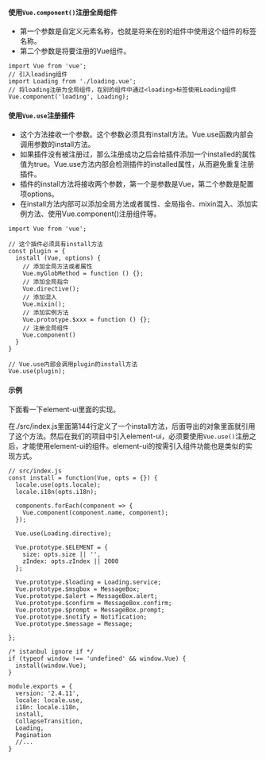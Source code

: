 #### 使用`Vue.component()`注册全局组件

- 第一个参数是自定义元素名称，也就是将来在别的组件中使用这个组件的标签名称。
- 第二个参数是将要注册的Vue组件。

```
import Vue from 'vue';
// 引入loading组件 
import Loading from './loading.vue';
// 将loading注册为全局组件，在别的组件中通过<loading>标签使用Loading组件
Vue.component('loading', Loading);
```

#### 使用`Vue.use`注册插件

- 这个方法接收一个参数。这个参数必须具有install方法。Vue.use函数内部会调用参数的install方法。
- 如果插件没有被注册过，那么注册成功之后会给插件添加一个installed的属性值为true。Vue.use方法内部会检测插件的installed属性，从而避免重复注册插件。
- 插件的install方法将接收两个参数，第一个是参数是Vue，第二个参数是配置项options。
- 在install方法内部可以添加全局方法或者属性、全局指令、mixin混入、添加实例方法、使用Vue.component()注册组件等。

```
import Vue from 'vue';

// 这个插件必须具有install方法
const plugin = {
  install (Vue, options) {
    // 添加全局方法或者属性
    Vue.myGlobMethod = function () {};
    // 添加全局指令
    Vue.directive();
    // 添加混入
    Vue.mixin();
    // 添加实例方法
    Vue.prototype.$xxx = function () {};
    // 注册全局组件
    Vue.component()
  }
}

// Vue.use内部会调用plugin的install方法
Vue.use(plugin);
```

#### 示例

下面看一下element-ui里面的实现。

在./src/index.js里面第144行定义了一个install方法，后面导出的对象里面就引用了这个方法。然后在我们的项目中引入element-ui，必须要使用`Vue.use()`注册之后，才能使用element-ui的组件。element-ui的按需引入组件功能也是类似的实现方式。

```
// src/index.js
const install = function(Vue, opts = {}) {
  locale.use(opts.locale);
  locale.i18n(opts.i18n);

  components.forEach(component => {
    Vue.component(component.name, component);
  });

  Vue.use(Loading.directive);

  Vue.prototype.$ELEMENT = {
    size: opts.size || '',
    zIndex: opts.zIndex || 2000
  };

  Vue.prototype.$loading = Loading.service;
  Vue.prototype.$msgbox = MessageBox;
  Vue.prototype.$alert = MessageBox.alert;
  Vue.prototype.$confirm = MessageBox.confirm;
  Vue.prototype.$prompt = MessageBox.prompt;
  Vue.prototype.$notify = Notification;
  Vue.prototype.$message = Message;

};

/* istanbul ignore if */
if (typeof window !== 'undefined' && window.Vue) {
  install(window.Vue);
}

module.exports = {
  version: '2.4.11',
  locale: locale.use,
  i18n: locale.i18n,
  install,
  CollapseTransition,
  Loading,
  Pagination
  //...
}
```

